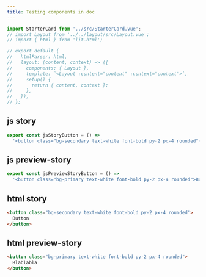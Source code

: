 ```yaml
---
title: Testing components in doc
---
```


```js script
import StarterCard from '../src/StarterCard.vue';
// import Layout from '../../layout/src/Layout.vue';
// import { html } from 'lit-html';

// export default {
//   htmlParser: html,
//   layout: (content, context) => ({
//     components: { Layout },
//     template: `<Layout :content="content" :context="context">`,
//     setup() {
//       return { content, context };
//     },
//   }),
// };
```

## js story

```js story
export const jsStoryButton = () =>
  '<button class="bg-secondary text-white font-bold py-2 px-4 rounded">Button</button>';
```

## js preview-story

```js preview-story
export const jsPreviewStoryButton = () =>
  '<button class="bg-primary text-white font-bold py-2 px-4 rounded">Button</button>';
```

## html story

```html story
<button class="bg-secondary text-white font-bold py-2 px-4 rounded">
  Button
</button>
```

## html preview-story

```html preview-story
<button class="bg-primary text-white font-bold py-2 px-4 rounded">
  Blablabla
</button>
```

